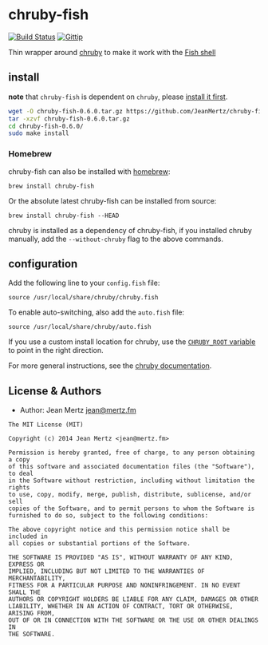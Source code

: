 # chruby-fish

[![Build Status](http://img.shields.io/travis/JeanMertz/chruby-fish.svg)][travis]
[![Gittip](http://img.shields.io/gittip/JeanMertz.svg)][gittip]

Thin wrapper around [chruby][] to make it work with the [Fish shell][]

[travis]: http://travis-ci.org/JeanMertz/chruby-fish
[gittip]: https://www.gittip.com/JeanMertz
[chruby]: https://github.com/postmodern/chruby
[Fish shell]: http://fishshell.com

## install

**note** that `chruby-fish` is dependent on `chruby`, please [install it first].

```bash
wget -O chruby-fish-0.6.0.tar.gz https://github.com/JeanMertz/chruby-fish/archive/v0.6.0.tar.gz
tar -xzvf chruby-fish-0.6.0.tar.gz
cd chruby-fish-0.6.0/
sudo make install
```

[install it first]: https://github.com/postmodern/chruby#install

### Homebrew

chruby-fish can also be installed with [homebrew]:

    brew install chruby-fish

Or the absolute latest chruby-fish can be installed from source:

    brew install chruby-fish --HEAD

chruby is installed as a dependency of chruby-fish, if you installed chruby
manually, add the `--without-chruby` flag to the above commands.

[homebrew]: http://brew.sh/

## configuration

Add the following line to your `config.fish` file:

    source /usr/local/share/chruby/chruby.fish

To enable auto-switching, also add the `auto.fish` file:

    source /usr/local/share/chruby/auto.fish

If you use a custom install location for chruby, use the
[`CHRUBY_ROOT` variable][chruby_root] to point in the right direction.

For more general instructions, see the [chruby documentation][].

[chruby_root]: https://github.com/JeanMertz/chruby-fish/blob/ad62361884941067485df6c417959cdc2a42c182/share/chruby/chruby.fish#L33-L34
[chruby documentation]: https://github.com/postmodern/chruby#chruby

## License & Authors

- Author: Jean Mertz <jean@mertz.fm>

```text
The MIT License (MIT)

Copyright (c) 2014 Jean Mertz <jean@mertz.fm>

Permission is hereby granted, free of charge, to any person obtaining a copy
of this software and associated documentation files (the "Software"), to deal
in the Software without restriction, including without limitation the rights
to use, copy, modify, merge, publish, distribute, sublicense, and/or sell
copies of the Software, and to permit persons to whom the Software is
furnished to do so, subject to the following conditions:

The above copyright notice and this permission notice shall be included in
all copies or substantial portions of the Software.

THE SOFTWARE IS PROVIDED "AS IS", WITHOUT WARRANTY OF ANY KIND, EXPRESS OR
IMPLIED, INCLUDING BUT NOT LIMITED TO THE WARRANTIES OF MERCHANTABILITY,
FITNESS FOR A PARTICULAR PURPOSE AND NONINFRINGEMENT. IN NO EVENT SHALL THE
AUTHORS OR COPYRIGHT HOLDERS BE LIABLE FOR ANY CLAIM, DAMAGES OR OTHER
LIABILITY, WHETHER IN AN ACTION OF CONTRACT, TORT OR OTHERWISE, ARISING FROM,
OUT OF OR IN CONNECTION WITH THE SOFTWARE OR THE USE OR OTHER DEALINGS IN
THE SOFTWARE.
```
